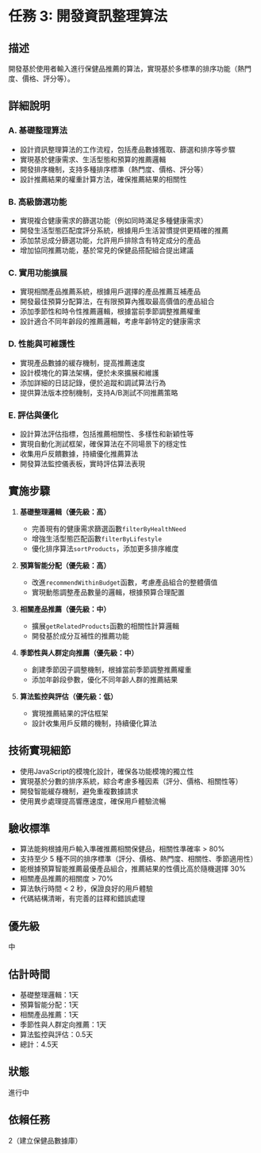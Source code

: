 # 任務 3: 開發資訊整理算法

## 描述
開發基於使用者輸入進行保健品推薦的算法，實現基於多標準的排序功能（熱門度、價格、評分等）。

## 詳細說明
### A. 基礎整理算法
- 設計資訊整理算法的工作流程，包括產品數據獲取、篩選和排序等步驟
- 實現基於健康需求、生活型態和預算的推薦邏輯
- 開發排序機制，支持多種排序標準（熱門度、價格、評分等）
- 設計推薦結果的權重計算方法，確保推薦結果的相關性

### B. 高級篩選功能
- 實現複合健康需求的篩選功能（例如同時滿足多種健康需求）
- 開發生活型態匹配度評分系統，根據用戶生活習慣提供更精確的推薦
- 添加禁忌成分篩選功能，允許用戶排除含有特定成分的產品
- 增加協同推薦功能，基於常見的保健品搭配組合提出建議

### C. 實用功能擴展
- 實現相關產品推薦系統，根據用戶選擇的產品推薦互補產品
- 開發最佳預算分配算法，在有限預算內獲取最高價值的產品組合
- 添加季節性和時令性推薦邏輯，根據當前季節調整推薦權重
- 設計適合不同年齡段的推薦邏輯，考慮年齡特定的健康需求

### D. 性能與可維護性
- 實現產品數據的緩存機制，提高推薦速度
- 設計模塊化的算法架構，便於未來擴展和維護
- 添加詳細的日誌記錄，便於追蹤和調試算法行為
- 提供算法版本控制機制，支持A/B測試不同推薦策略

### E. 評估與優化
- 設計算法評估指標，包括推薦相關性、多樣性和新穎性等
- 實現自動化測試框架，確保算法在不同場景下的穩定性
- 收集用戶反饋數據，持續優化推薦算法
- 開發算法監控儀表板，實時評估算法表現

## 實施步驟
1. **基礎整理邏輯（優先級：高）**
   - 完善現有的健康需求篩選函數`filterByHealthNeed`
   - 增強生活型態匹配函數`filterByLifestyle`
   - 優化排序算法`sortProducts`，添加更多排序維度

2. **預算智能分配（優先級：高）**
   - 改進`recommendWithinBudget`函數，考慮產品組合的整體價值
   - 實現動態調整產品數量的邏輯，根據預算合理配置

3. **相關產品推薦（優先級：中）**
   - 擴展`getRelatedProducts`函數的相關性計算邏輯
   - 開發基於成分互補性的推薦功能

4. **季節性與人群定向推薦（優先級：中）**
   - 創建季節因子調整機制，根據當前季節調整推薦權重
   - 添加年齡段參數，優化不同年齡人群的推薦結果

5. **算法監控與評估（優先級：低）**
   - 實現推薦結果的評估框架
   - 設計收集用戶反饋的機制，持續優化算法

## 技術實現細節
- 使用JavaScript的模塊化設計，確保各功能模塊的獨立性
- 實現基於分數的排序系統，綜合考慮多種因素（評分、價格、相關性等）
- 開發智能緩存機制，避免重複數據請求
- 使用異步處理提高響應速度，確保用戶體驗流暢

## 驗收標準
- 算法能夠根據用戶輸入準確推薦相關保健品，相關性準確率 > 80%
- 支持至少 5 種不同的排序標準（評分、價格、熱門度、相關性、季節適用性）
- 能根據預算智能推薦最優產品組合，推薦結果的性價比高於隨機選擇 30%
- 相關產品推薦的相關度 > 70%
- 算法執行時間 < 2 秒，保證良好的用戶體驗
- 代碼結構清晰，有完善的註釋和錯誤處理

## 優先級
中

## 估計時間
- 基礎整理邏輯：1天
- 預算智能分配：1天
- 相關產品推薦：1天
- 季節性與人群定向推薦：1天
- 算法監控與評估：0.5天
- 總計：4.5天

## 狀態
進行中

## 依賴任務
2（建立保健品數據庫） 